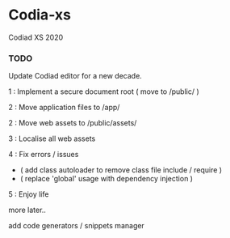 # Codia-xs  

Codiad XS 2020  

### TODO    
  
Update Codiad editor for a new decade.    

1 : Implement a secure document root ( move to /public/ )   
   
2 : Move application files to /app/  

2 : Move web assets to /public/assets/  
  
3 : Localise all web assets 

4 : Fix errors / issues   
 - ( add class autoloader to remove class file include / require )  
 - ( replace 'global' usage with dependency injection )         

5 : Enjoy life  


more later..  

add code generators / snippets manager  
